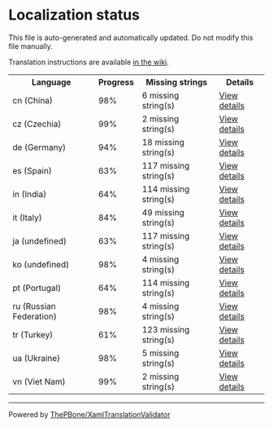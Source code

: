 # Localization status

This file is auto-generated and automatically updated. Do not modify this file manually.

Translation instructions are available [in the wiki](https://github.com/ThePBone/GalaxyBudsClient/wiki/3.-How-to-help-with-translations).

<table>
<tr><th>Language</th><th>Progress</th><th>Missing strings</th><th>Details</th></tr>
<tr><td>cn (China)</td><td>98%</td><td>6 missing string(s)</td><td><a href="cn.md">View details</a></td></tr>
<tr><td>cz (Czechia)</td><td>99%</td><td>2 missing string(s)</td><td><a href="cz.md">View details</a></td></tr>
<tr><td>de (Germany)</td><td>94%</td><td>18 missing string(s)</td><td><a href="de.md">View details</a></td></tr>
<tr><td>es (Spain)</td><td>63%</td><td>117 missing string(s)</td><td><a href="es.md">View details</a></td></tr>
<tr><td>in (India)</td><td>64%</td><td>114 missing string(s)</td><td><a href="in.md">View details</a></td></tr>
<tr><td>it (Italy)</td><td>84%</td><td>49 missing string(s)</td><td><a href="it.md">View details</a></td></tr>
<tr><td>ja (undefined)</td><td>63%</td><td>117 missing string(s)</td><td><a href="ja.md">View details</a></td></tr>
<tr><td>ko (undefined)</td><td>98%</td><td>4 missing string(s)</td><td><a href="ko.md">View details</a></td></tr>
<tr><td>pt (Portugal)</td><td>64%</td><td>114 missing string(s)</td><td><a href="pt.md">View details</a></td></tr>
<tr><td>ru (Russian Federation)</td><td>98%</td><td>4 missing string(s)</td><td><a href="ru.md">View details</a></td></tr>
<tr><td>tr (Turkey)</td><td>61%</td><td>123 missing string(s)</td><td><a href="tr.md">View details</a></td></tr>
<tr><td>ua (Ukraine)</td><td>98%</td><td>5 missing string(s)</td><td><a href="ua.md">View details</a></td></tr>
<tr><td>vn (Viet Nam)</td><td>99%</td><td>2 missing string(s)</td><td><a href="vn.md">View details</a></td></tr>

</table>

__________

Powered by [ThePBone/XamlTranslationValidator](https://github.com/ThePBone/XamlTranslationValidator)